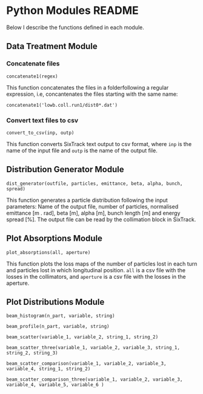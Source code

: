 Python Modules README
=====================

Below I describe the functions defined in each module.

Data Treatment Module
------------------------------

### Concatenate files

```
concatenate1(regex)
```

This function concatenates the files in a folderfollowing a regular expression, i.e, concantenates the files starting with the same name:

```
concatenate1('lowb.coll.run1/dist0*.dat')
```

### Convert text files to csv

```
convert_to_csv(inp, outp)
```
This function converts SixTrack text output to csv format, where `inp` is the name of the input file and `outp` is the name of the output file.


Distribution Generator Module
------------------------------

```
dist_generator(outfile, particles, emittance, beta, alpha, bunch, spread)
```
This function generates a particle distribution following the input parameters: Name of the output file, number of particles, normalised emittance [m . rad], beta [m], alpha [m], bunch length [m] and energy spread [%]. The output file can be read by the collimation block in SixTrack.


Plot Absorptions Module
------------------------------

```
plot_absorptions(all, aperture)
```

This function plots the loss maps of the number of particles lost in each turn and particles lost in which longitudinal position. `all` is a csv file with the losses in the collimators, and `aperture` is a csv file with the losses in the aperture.

Plot Distributions Module
------------------------------

```
beam_histogram(n_part, variable, string)
```

```
beam_profile(n_part, variable, string)
```

```
beam_scatter(variable_1, variable_2, string_1, string_2)
```

```
beam_scatter_three(variable_1, variable_2, variable_3, string_1, string_2, string_3)
```

```
beam_scatter_comparison(variable_1, variable_2, variable_3, variable_4, string_1, string_2)
```

```
beam_scatter_comparison_three(variable_1, variable_2, variable_3, variable_4, variable_5, variable_6 )
```
